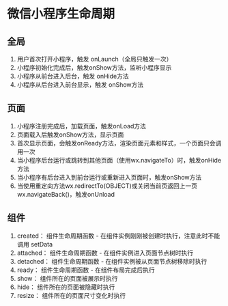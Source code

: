 # 微信小程序生命周期

## 全局
1. 用户首次打开小程序，触发 onLaunch（全局只触发一次）
2. 小程序初始化完成后，触发onShow方法，监听小程序显示
3. 小程序从前台进入后台，触发 onHide方法
4. 小程序从后台进入前台显示，触发 onShow方法

## 页面
1. 小程序注册完成后，加载页面，触发onLoad方法
2. 页面载入后触发onShow方法，显示页面
3. 首次显示页面，会触发onReady方法，渲染页面元素和样式，一个页面只会调用一次
4. 当小程序后台运行或跳转到其他页面（使用wx.navigateTo）时，触发onHide方法
5. 当小程序有后台进入到前台运行或重新进入页面时，触发onShow方法
6. 当使用重定向方法wx.redirectTo(OBJECT)或关闭当前页返回上一页wx.navigateBack()，触发onUnload

## 组件
1. created： 组件生命周期函数 - 在组件实例刚刚被创建时执行，注意此时不能调用 setData
2. attached： 组件生命周期函数 - 在组件实例进入页面节点树时执行
3. detached： 组件生命周期函数 - 在组件实例被从页面节点树移除时执行
4. ready： 组件生命周期函数 - 在组件布局完成后执行
5. show： 组件所在的页面被展示时执行
6. hide： 组件所在的页面被隐藏时执行
7. resize： 组件所在的页面尺寸变化时执行